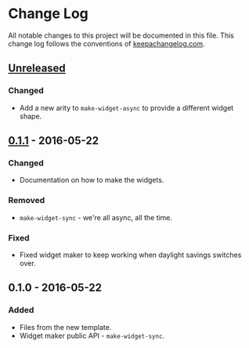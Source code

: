 # Change Log
All notable changes to this project will be documented in this file. This change log follows the conventions of [keepachangelog.com](http://keepachangelog.com/).

## [Unreleased]
### Changed
- Add a new arity to `make-widget-async` to provide a different widget shape.

## [0.1.1] - 2016-05-22
### Changed
- Documentation on how to make the widgets.

### Removed
- `make-widget-sync` - we're all async, all the time.

### Fixed
- Fixed widget maker to keep working when daylight savings switches over.

## 0.1.0 - 2016-05-22
### Added
- Files from the new template.
- Widget maker public API - `make-widget-sync`.

[Unreleased]: https://github.com/your-name/quartz-task/compare/0.1.1...HEAD
[0.1.1]: https://github.com/your-name/quartz-task/compare/0.1.0...0.1.1
